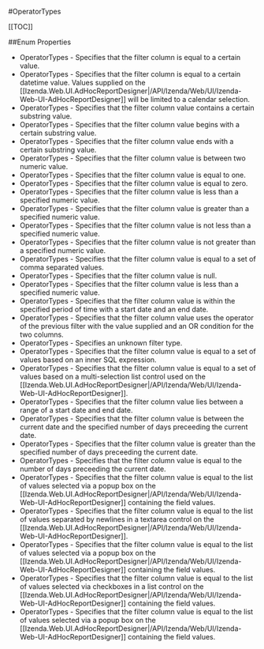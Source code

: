 #OperatorTypes

[[TOC]]

##Enum Properties 

* OperatorTypes -  Specifies that the filter column is equal to a certain value. 
* OperatorTypes - Specifies that the filter column is equal to a certain datetime value. Values supplied on the [[Izenda.Web.UI.AdHocReportDesigner|/API/Izenda/Web/UI/Izenda-Web-UI-AdHocReportDesigner]] will be limited to a calendar selection.
* OperatorTypes -  Specifies that the filter column value contains a certain substring value. 
* OperatorTypes -  Specifies that the filter column value begins with a certain substring value. 
* OperatorTypes -  Specifies that the filter column value ends with a certain substring value. 
* OperatorTypes -  Specifies that the filter column value is between two numeric value. 
* OperatorTypes -  Specifies that the filter column value is equal to one. 
* OperatorTypes -  Specifies that the filter column value is equal to zero. 
* OperatorTypes -  Specifies that the filter column value is less than a specified numeric value. 
* OperatorTypes -  Specifies that the filter column value is greater than a specified numeric value. 
* OperatorTypes -  Specifies that the filter column value is not less than a specified numeric value. 
* OperatorTypes -  Specifies that the filter column value is not greater than a specified numeric value. 
* OperatorTypes -  Specifies that the filter column value is equal to a set of comma separated values. 
* OperatorTypes -  Specifies that the filter column value is null. 
* OperatorTypes -  Specifies that the filter column value is less than a specified numeric value. 
* OperatorTypes -  Specifies that the filter column value is within the specified period of time with a start date and an end date. 
* OperatorTypes -  Specifies that the filter column value uses the operator of the previous filter with the value supplied and an OR condition for the two columns. 
* OperatorTypes -  Specifies an unknown filter type. 
* OperatorTypes -  Specifies that the filter column value is equal to a set of values based on an inner SQL expression. 
* OperatorTypes - Specifies that the filter column value is equal to a set of values based on a multi-selection list control used on the [[Izenda.Web.UI.AdHocReportDesigner|/API/Izenda/Web/UI/Izenda-Web-UI-AdHocReportDesigner]].
* OperatorTypes -  Specifies that the filter column value lies between a range of a start date and end date. 
* OperatorTypes -  Specifies that the filter column value is between the current date and the specified number of days preceeding the current date. 
* OperatorTypes -  Specifies that the filter column value is greater than the specified number of days preceeding the current date. 
* OperatorTypes -  Specifies that the filter column value is equal to the number of days preceeding the current date. 
* OperatorTypes - Specifies that the filter column value is equal to the list of values selected via a popup box on the [[Izenda.Web.UI.AdHocReportDesigner|/API/Izenda/Web/UI/Izenda-Web-UI-AdHocReportDesigner]] containing the field values.
* OperatorTypes - Specifies that the filter column value is equal to the list of values separated by newlines in a textarea control on the [[Izenda.Web.UI.AdHocReportDesigner|/API/Izenda/Web/UI/Izenda-Web-UI-AdHocReportDesigner]].
* OperatorTypes - Specifies that the filter column value is equal to the list of values selected via a popup box on the [[Izenda.Web.UI.AdHocReportDesigner|/API/Izenda/Web/UI/Izenda-Web-UI-AdHocReportDesigner]] containing the field values.
* OperatorTypes - Specifies that the filter column value is equal to the list of values selected via checkboxes in a list control on the [[Izenda.Web.UI.AdHocReportDesigner|/API/Izenda/Web/UI/Izenda-Web-UI-AdHocReportDesigner]] containing the field values.
* OperatorTypes - Specifies that the filter column value is equal to the list of values selected via a popup box on the [[Izenda.Web.UI.AdHocReportDesigner|/API/Izenda/Web/UI/Izenda-Web-UI-AdHocReportDesigner]] containing the field values.